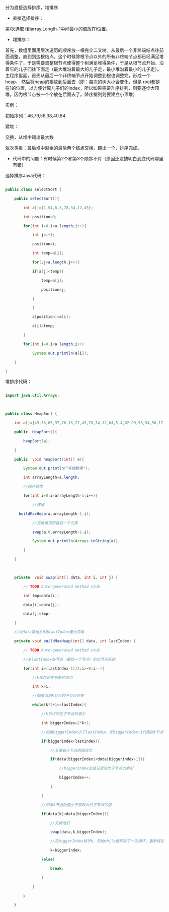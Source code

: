 分为直接选择排序，堆排序* 直接选择排序：第i次选取 i到array.Length-1中间最小的值放在i位置。  * 堆排序：首先，数组里面用层次遍历的顺序放一棵完全二叉树。从最后一个非终端结点往前面调整，直到到达根结点，这个时候除根节点以外的所有非终端节点都已经满足堆得条件了，于是需要调整根节点使得整个树满足堆得条件，于是从根节点开始，沿着它的儿子们往下面走（最大堆沿着最大的儿子走，最小堆沿着最小的儿子走）。主程序里面，首先从最后一个非终端节点开始调整到根也调整完，形成一个heap， 然后将heap的根放到后面去（即：每次的树大小会变化，但是 root都是在1的位置，以方便计算儿子们的index，所以如果需要升序排列，则要逐步大顶堆。因为根节点被一个个放在后面去了。降序排列则要建立小顶堆）实例：初始序列：46,79,56,38,40,84建堆：  交换，从堆中踢出最大数    依次类推：最后堆中剩余的最后两个结点交换，踢出一个，排序完成。* 代码中的问题：有时候第2个和第3个顺序不对（原因还没搞明白到底代码哪里有错）选择排序Java代码：```java  public class selectSort {      public selectSort(){          int a[]={1,54,6,3,78,34,12,45};          int position=0;          for(int i=0;i<a.length;i++){              int j=i+1;              position=i;              int temp=a[i];              for(;j<a.length;j++){              if(a[j]<temp){                  temp=a[j];                  position=j;              }              }              a[position]=a[i];              a[i]=temp;          }          for(int i=0;i<a.length;i++)              System.out.println(a[i]);      }  } ```堆排序代码：```java  import java.util.Arrays;   public class HeapSort {  	int a[]={49,38,65,97,76,13,27,49,78,34,12,64,5,4,62,99,98,54,56,17,18,23,34,15,35,25,53,51};      public  HeapSort(){          heapSort(a);      }      public  void heapSort(int[] a){          System.out.println("开始排序");          int arrayLength=a.length;          //循环建堆          for(int i=0;i<arrayLength-1;i++){              //建堆        buildMaxHeap(a,arrayLength-1-i);              //交换堆顶和最后一个元素              swap(a,0,arrayLength-1-i);              System.out.println(Arrays.toString(a));          }      }       private  void swap(int[] data, int i, int j) {          // TODO Auto-generated method stub          int tmp=data[i];          data[i]=data[j];          data[j]=tmp;      }      //对data数组从0到lastIndex建大顶堆      private void buildMaxHeap(int[] data, int lastIndex) {          // TODO Auto-generated method stub          //从lastIndex处节点（最后一个节点）的父节点开始          for(int i=(lastIndex-1)/2;i>=0;i--){              //k保存正在判断的节点              int k=i;              //如果当前k节点的子节点存在              while(k*2+1<=lastIndex){                  //k节点的左子节点的索引                  int biggerIndex=2*k+1;                  //如果biggerIndex小于lastIndex，即biggerIndex+1代表的k节点的右子节点存在                  if(biggerIndex<lastIndex){                      //若果右子节点的值较大                      if(data[biggerIndex]<data[biggerIndex+1]){                          //biggerIndex总是记录较大子节点的索引                          biggerIndex++;                      }                  }                  //如果k节点的值小于其较大的子节点的值                  if(data[k]<data[biggerIndex]){                      //交换他们                      swap(data,k,biggerIndex);                      //将biggerIndex赋予k，开始while循环的下一次循环，重新保证k节点的值大于其左右子节点的值                      k=biggerIndex;                  }else{                      break;                  }              }		｝	｝```